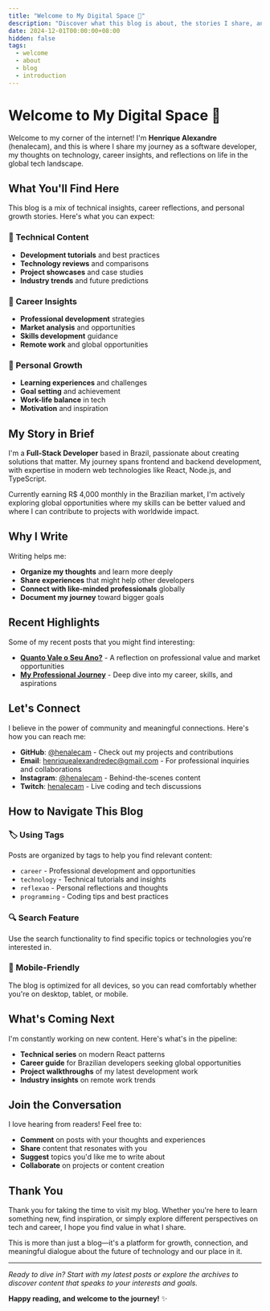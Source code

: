 ```yaml
---
title: "Welcome to My Digital Space 🚀"
description: "Discover what this blog is about, the stories I share, and how you can make the most of your journey through my thoughts on technology, career, and personal growth."
date: 2024-12-01T00:00:00+08:00
hidden: false
tags:
  - welcome
  - about
  - blog
  - introduction
---
```


# Welcome to My Digital Space 🚀

Welcome to my corner of the internet! I'm **Henrique Alexandre** (henalecam), and this is where I share my journey as a software developer, my thoughts on technology, career insights, and reflections on life in the global tech landscape.

## What You'll Find Here

This blog is a mix of technical insights, career reflections, and personal growth stories. Here's what you can expect:

### 🔧 Technical Content
- **Development tutorials** and best practices
- **Technology reviews** and comparisons
- **Project showcases** and case studies
- **Industry trends** and future predictions

### 💼 Career Insights
- **Professional development** strategies
- **Market analysis** and opportunities
- **Skills development** guidance
- **Remote work** and global opportunities

### 🌱 Personal Growth
- **Learning experiences** and challenges
- **Goal setting** and achievement
- **Work-life balance** in tech
- **Motivation** and inspiration

## My Story in Brief

I'm a **Full-Stack Developer** based in Brazil, passionate about creating solutions that matter. My journey spans frontend and backend development, with expertise in modern web technologies like React, Node.js, and TypeScript.

Currently earning R$ 4,000 monthly in the Brazilian market, I'm actively exploring global opportunities where my skills can be better valued and where I can contribute to projects with worldwide impact.

## Why I Write

Writing helps me:
- **Organize my thoughts** and learn more deeply
- **Share experiences** that might help other developers
- **Connect with like-minded professionals** globally
- **Document my journey** toward bigger goals

## Recent Highlights

Some of my recent posts that you might find interesting:

- **[Quanto Vale o Seu Ano?](./quanto-vale-o-seu-ano)** - A reflection on professional value and market opportunities
- **[My Professional Journey](./my-professional-journey)** - Deep dive into my career, skills, and aspirations

## Let's Connect

I believe in the power of community and meaningful connections. Here's how you can reach me:

- **GitHub**: [@henalecam](https://github.com/henalecam) - Check out my projects and contributions
- **Email**: henriquealexandredec@gmail.com - For professional inquiries and collaborations
- **Instagram**: [@henalecam](https://instagram.com/henalecam) - Behind-the-scenes content
- **Twitch**: [henalecam](https://twitch.com/henalecam) - Live coding and tech discussions

## How to Navigate This Blog

### 🏷️ Using Tags
Posts are organized by tags to help you find relevant content:
- `career` - Professional development and opportunities
- `technology` - Technical tutorials and insights
- `reflexao` - Personal reflections and thoughts
- `programming` - Coding tips and best practices

### 🔍 Search Feature
Use the search functionality to find specific topics or technologies you're interested in.

### 📱 Mobile-Friendly
The blog is optimized for all devices, so you can read comfortably whether you're on desktop, tablet, or mobile.

## What's Coming Next

I'm constantly working on new content. Here's what's in the pipeline:

- **Technical series** on modern React patterns
- **Career guide** for Brazilian developers seeking global opportunities
- **Project walkthroughs** of my latest development work
- **Industry insights** on remote work trends

## Join the Conversation

I love hearing from readers! Feel free to:
- **Comment** on posts with your thoughts and experiences
- **Share** content that resonates with you
- **Suggest** topics you'd like me to write about
- **Collaborate** on projects or content creation

## Thank You

Thank you for taking the time to visit my blog. Whether you're here to learn something new, find inspiration, or simply explore different perspectives on tech and career, I hope you find value in what I share.

This is more than just a blog—it's a platform for growth, connection, and meaningful dialogue about the future of technology and our place in it.

---

*Ready to dive in? Start with my latest posts or explore the archives to discover content that speaks to your interests and goals.*

**Happy reading, and welcome to the journey!** ✨
